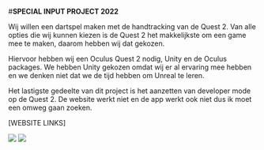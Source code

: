#**SPECIAL INPUT PROJECT 2022**

Wij willen een dartspel maken met de handtracking van de Quest 2. Van alle opties die wij kunnen kiezen is de Quest 2 het makkelijkste om een game mee te maken, daarom hebben wij dat gekozen. 
  
Hiervoor hebben wij een Oculus Quest 2 nodig, Unity en de Oculus packages. We hebben Unity gekozen omdat wij er al ervaring mee hebben en we denken niet dat we de tijd hebben om Unreal te leren.
  
Het lastigste gedeelte van dit project is het aanzetten van developer mode op de Quest 2. De website werkt niet en de app werkt ook niet dus ik moet een omweg gaan zoeken.

[WEBSITE LINKS]

![](https://github.com/BartdeBoer2001/SpecialInput2022/blob/main/Handtrack1.gif)
![](https://github.com/BartdeBoer2001/SpecialInput2022/blob/main/Handtrack2.gif)